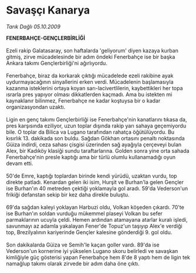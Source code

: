 # Savaşçı Kanarya

*Tarık Dağlı 05.10.2009*

<div class="taraf_structure_2col_1zq">
<div class="margen_n">



 <p><strong>FENERBAHÇE-GENÇLERBİRLİĞİ</strong><br/><br/>Ezeli rakip Galatasaray, son haftalarda 'geliyorum' diyen kazaya kurban gitmiş, zirve mücadelesinde bir adım öndeki Fenerbahçe ise bir başka Ankara takımı Gençlerbirliği'ni ağırlıyordu. <br/><br/>Fenerbahçe, biraz da korkarak çıktığı mücadelede ezeli rakibine ayak uydurmayacağının sinyallerini erken verdi. Mücadelenin başlamasıyla kazanma isteklerini ortaya koyan sarı-lacivertlilerin, kaybettikleri her topa ısrarla pres yapıyor olması dikkatlerden kaçmadı. Ama bu istekten mi kaynaklanır bilinmez, Fenerbahçe ne kadar koştuysa bir o kadar organizasyondan uzaktı. <br/><br/>Ligin en genç takımı Gençlerbirliği ise Fenerbahçe'nin kanatlarını tıkasa da, pres karşısında eziliyor, uzun toplar dışında rakip yarı sahaya geçemiyordu bile. O toplar da Bilica va Lugano tarafından rahatça öğütülüyordu. Bu kısırlık 13. dakikada son buldu. Sağdan Gökhan ortasını penaltı noktasında Güiza indirdi, ceza sahası çisgisi üzerinden sağ ayağıyla çerçeveyi bulan Alex, bir Kadıköy klasiği sundu taraftarlarına. Golden sonra yine orta sahada Fenerbahçe'nin presle kaptığı ama bir türlü olumlu kullanamadığı oyun devam etti. <br/><br/>50'de Emre, kaptığı toplardan birinde kendi yürüdü, uzaktan vurdu, top direkte patladı. Kenardan gelen iki isim, Hurşit ve Burhan'la gelen Gençler ise Burhan'ın 40 metreden çektiği yoklamayla gol aradı. 59'da Vederson'un frikiği defanstan sekip bir kez daha direkle buluştu. <br/><br/>69'da sağdan kaleyi yoklayan Harbuzi oldu, Volkan köşeden çıkardı. 70'te ise Burhan'ın soldan vurduğu mükemmel plaseyi Volkan bu sefer parmaklarının ucuyla çeldi. Hemen ardından atamayana atarlar kuralı işledi, savunmayı az adamla yakalayan Fener'de Topuz'un taşıyıp Alex'e verdiği top, Brezilyalının kariyerinde Gençler kalesine gönderdiği 9. gol oldu. <br/><br/>Son dakikalarda Güiza ve Semih'le kaçan goller vardı. 89'da ise Vederson'un kornerine iyi yükselen Lugano skoru belirledi ve savaşkan kimliğiyle güç gösterisi yapan Fenerbahçe hem 8'de 8 yaptı hem de ligin tek namağlup takımı olarak zirvede bir adım daha öne çıktı.</p>
<br/>
<br/>
<br/>



<br/>


<div id="taraf_not">
</div>

</div>


</div>
